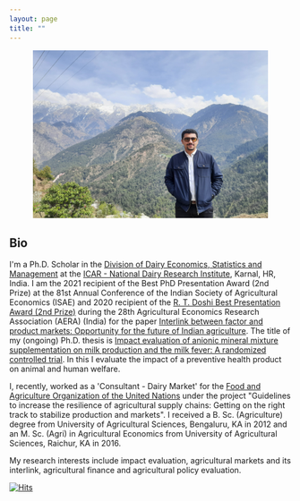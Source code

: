 ```yaml
---
layout: page
title: ""
---
```

<p align="center">
  <img width="420" height="300" src="20210313_115737.jpg">
</p>

## Bio ##

  I'm a Ph.D. Scholar in the [Division of Dairy Economics, Statistics and Management](http://ndri.res.in/divisions/dairy-economics-statistics-and-management/) at the [ICAR - National Dairy Research Institute](http://ndri.res.in/), Karnal, HR, India. I am the 2021 recipient of the Best PhD Presentation Award (2nd Prize) at the 81st Annual Conference of the Indian Society of Agricultural Economics (ISAE) and 2020 recipient of the [R. T. Doshi Best Presentation Award (2nd Prize)](http://aeraindia.in/bestpaperpresentation) during the 28th  Agricultural Economics Research Association (AERA) (India) for the paper [Interlink between factor and product markets: Opportunity for the future of Indian agriculture](https://ageconsearch.umn.edu/record/310338?ln=en).
  The title of my (ongoing) Ph.D. thesis is [Impact evaluation of anionic mineral mixture supplementation on milk production and the milk fever: A randomized controlled trial](https://www.socialscienceregistry.org/trials/5108). In this I evaluate the impact of a preventive health product on animal and human welfare.
   
   I, recently, worked as a 'Consultant - Dairy Market' for the [Food and Agriculture Organization of the United Nations](https://www.fao.org/about/en/) under the project "Guidelines to increase the resilience of agricultural supply chains: Getting on the right track to stabilize production and markets".
   I received a B. Sc. (Agriculture) degree from University of Agricultural Sciences, Bengaluru, KA in 2012 and an M. Sc. (Agri) in Agricultural Economics from University of Agricultural Sciences, Raichur, KA in 2016.
  
  My research interests include impact evaluation, agricultural markets and its interlink, agricultural finance and agricultural policy evaluation.
  






















[![Hits](https://hits.seeyoufarm.com/api/count/incr/badge.svg?url=https%3A%2F%2Fadeeth07.github.io&count_bg=%233DC8C7&title_bg=%23555555&icon=&icon_color=%23E7E7E7&title=Visitors&edge_flat=false)](https://hits.seeyoufarm.com)
